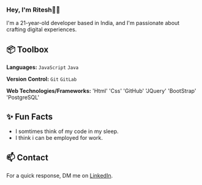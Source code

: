 
### Hey, I'm Ritesh👋🏽  

I'm a 21-year-old developer based in India, and I'm passionate about crafting digital experiences. 


 
## 📦 Toolbox

**Languages:**  `JavaScript` `Java`  
 
**Version Control:** `Git` `GitLab` 

**Web Technologies/Frameworks:** 'Html' 'Css' 'GitHub'  'JQuery' 'BootStrap' 'PostgreSQL' 

 
## ✨ Fun Facts 

- I somtimes think of my code in my sleep.
- I think i can be employed for work.


## 📫 Contact

 For a quick response, DM me on [LinkedIn](https://www.linkedin.com/in/ritesh-katwe/). 
